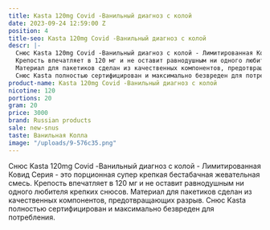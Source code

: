 ```yaml
---
title: Kasta 120mg Covid -Ванильный диагноз с колой
date: 2023-09-24 12:59:00 Z
position: 4
title-seo: Kasta 120mg Covid -Ванильный диагноз с колой
descr: |-
  Снюс Kasta 120mg Covid -Ванильный диагноз с колой - Лимитированная Ковид Серия - это порционная супер крепкая бестабачная жевательная смесь.
  Крепость впечатляет в 120 мг и не оставит равнодушным ни одного любителя крепких снюсов.
  Материал для пакетиков сделан из качественных компонентов, предотвращающих разрыв.
  Снюс Kasta полностью сертифицирован и максимально безвреден для потребления.
product-name: Kasta 120mg Covid -Ванильный диагноз с колой
nicotine: 120
portions: 20
gram: 20
price: 3000
brand: Russian products
sale: new-snus
taste: Ванильная Колла
image: "/uploads/9-576c35.png"
---
```


Снюс Kasta 120mg Covid -Ванильный диагноз с колой - Лимитированная Ковид Серия - это порционная супер крепкая бестабачная жевательная смесь.
Крепость впечатляет в 120 мг и не оставит равнодушным ни одного любителя крепких снюсов.
Материал для пакетиков сделан из качественных компонентов, предотвращающих разрыв.
Снюс Kasta полностью сертифицирован и максимально безвреден для потребления.